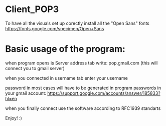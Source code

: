 # Client_POP3

 To have all the visuals set up corectly install all the "Open Sans" fonts https://fonts.google.com/specimen/Open+Sans
 
 # Basic usage of the program:
 
when program opens is Server address tab write:  pop.gmail.com (this will connect you to gmail server)

when you connected in username tab enter your username 


password in most cases will have to be generated in program passwords in your gmail account: https://support.google.com/accounts/answer/185833?hl=en


when you finally connect use the software according to RFC1939 standarts


Enjoy! :)
